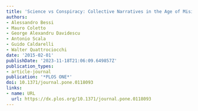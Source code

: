 ```yaml
---
title: 'Science vs Conspiracy: Collective Narratives in the Age of Misinformation'
authors:
- Alessandro Bessi
- Mauro Coletto
- George Alexandru Davidescu
- Antonio Scala
- Guido Caldarelli
- Walter Quattrociocchi
date: '2015-02-01'
publishDate: '2023-11-18T21:06:09.649857Z'
publication_types:
- article-journal
publication: '*PLOS ONE*'
doi: 10.1371/journal.pone.0118093
links:
- name: URL
  url: https://dx.plos.org/10.1371/journal.pone.0118093
---
```


